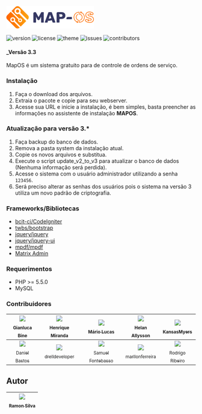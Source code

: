 
![MapOS](https://raw.githubusercontent.com/RamonSilva20/mapos/master/assets/img/logo.png)

![version](https://img.shields.io/badge/version-3.2-blue.svg?longCache=true&style=flat-square)
![license](https://img.shields.io/badge/license-MIT-green.svg?longCache=true&style=flat-square)
![theme](https://img.shields.io/badge/theme-Matrix--Admin-lightgrey.svg?longCache=true&style=flat-square)
![issues](https://img.shields.io/github/issues/RamonSilva20/mapos.svg?longCache=true&style=flat-square)
![contributors](https://img.shields.io/github/contributors/RamonSilva20/mapos.svg?longCache=true&style=flat-square)


#### _Versão 3.3 

MapOS é um sistema gratuito para de controle de ordens de serviço. 

### Instalação

1. Faça o download dos arquivos.
2. Extraia o pacote e copie para seu webserver.
3. Acesse sua URL e inicie a instalação, é bem simples, basta preencher as informações no assistente de instalação **MAPOS**.

### Atualização para versão 3.*
1. Faça backup do banco de dados.
2. Remova a pasta system da instalação atual.
3. Copie os novos arquivos e substitua.
4. Execute o script update_v2_to_v3 para atualizar o banco de dados (Nenhuma informação será perdida).
5. Acesse o sistema com o usuário administrador utilizando a senha `123456`.
6. Será preciso alterar as senhas dos usuários pois o sistema na versão 3 utiliza um novo padrão de criptografia.


### Frameworks/Bibliotecas
* [bcit-ci/CodeIgniter](https://github.com/bcit-ci/CodeIgniter)
* [twbs/bootstrap](https://github.com/twbs/bootstrap) 
* [jquery/jquery](https://github.com/jquery/jquery) 
* [jquery/jquery-ui](https://github.com/jquery/jquery-ui) 
* [mpdf/mpdf](https://github.com/mpdf/mpdf) 
* [Matrix Admin](http://wrappixel.com/demos/free-admin-templates/matrix-admin/index.html)

### Requerimentos
* PHP >= 5.5.0
* MySQL

### Contribuidores
| [<img src="https://avatars.githubusercontent.com/Pr3d4dor?s=115"><br><sub>Gianluca Bine</sub>](https://github.com/Pr3d4dor) | [<img src="https://avatars.githubusercontent.com/Henrique-Miranda?s=115"><br><sub>Henrique Miranda</sub>](https://github.com/Henrique-Miranda) | [<img src="https://avatars.githubusercontent.com/mariolucasdev?s=115"><br><sub>Mário Lucas</sub>](https://github.com/mariolucasdev) | [<img src="https://avatars.githubusercontent.com/HelanAllysson?s=115"><br><sub>Helan Allysson</sub>](https://github.com/HelanAllysson) | [<img src="https://avatars.githubusercontent.com/KansasMyers?s=115"><br><sub>KansasMyers</sub>](https://github.com/KansasMyers)
|:-:|:-:|:-:|:-:|:-:|
| [<img src="https://avatars.githubusercontent.com/daniellbastos?s=115"><br><sub>Daniel Bastos</sub>](https://github.com/daniellbastos) | [<img src="https://avatars.githubusercontent.com/github?s=115"><br><sub>drelldeveloper</sub>](https://github.com/drelldeveloper) | [<img src="https://avatars.githubusercontent.com/fontebasso?s=115"><br><sub>Samuel Fontebasso</sub>](https://github.com/fontebasso) | [<img src="https://avatars.githubusercontent.com/marllonferreira?s=115"><br><sub>marllonferreira</sub>](https://github.com/marllonferreira) | [<img src="https://avatars.githubusercontent.com/rodrigo3d?s=115"><br><sub>Rodrigo Ribeiro</sub>](https://github.com/rodrigo3d) 

## Autor
| [<img src="https://avatars.githubusercontent.com/RamonSilva20?s=115"><br><sub>Ramon Silva</sub>](https://github.com/RamonSilva20) |
| :---: |
